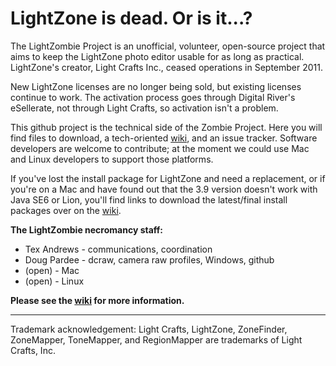# LightZone is dead. Or is it...?

The LightZombie Project is an unofficial, volunteer, open-source project
that aims to keep the LightZone photo editor usable for as long as practical.
LightZone's creator, Light Crafts Inc., ceased operations in September 2011.

New LightZone licenses are no longer being sold,
but existing licenses continue to work.
The activation process goes through Digital River's eSellerate,
not through Light Crafts, so activation isn't a problem.

This github project is the technical side of the Zombie Project.
Here you will find files to download,
a tech-oriented [wiki](https://github.com/Doug-Pardee/LightZombie/wiki),
and an issue tracker.
Software developers are welcome to contribute;
at the moment we could use Mac and Linux developers to support those platforms.

If you've lost the install package for LightZone and need a replacement,
or if you're on a Mac and have found out that
the 3.9 version doesn't work with Java SE6 or Lion,
you'll find links to download the latest/final install packages
over on the [wiki](https://github.com/Doug-Pardee/LightZombie/wiki).

**The LightZombie necromancy staff:**

* Tex Andrews - communications, coordination
* Doug Pardee - dcraw, camera raw profiles, Windows, github
* (open) - Mac
* (open) - Linux

**Please see the [wiki](https://github.com/Doug-Pardee/LightZombie/wiki)
for more information.**

----------

Trademark acknowledgement: Light Crafts, LightZone, ZoneFinder, ZoneMapper,
ToneMapper, and RegionMapper are trademarks of Light Crafts, Inc.
